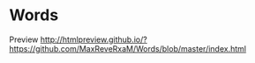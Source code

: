 # Words
Preview http://htmlpreview.github.io/?https://github.com/MaxReveRxaM/Words/blob/master/index.html
